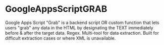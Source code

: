 # GoogleAppsScriptGRAB
Google Apps Script "Grab" is a backend script OR custom function that lets users "grab" any data in the HTML by designating the TEXT immediately before &amp; after the target data.  Regex. Multi-tool for data extraction.  Built for difficult extraction cases or where XML is unavailable.
